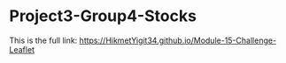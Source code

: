 # Project3-Group4-Stocks

This is the full link:
https://HikmetYigit34.github.io/Module-15-Challenge-Leaflet
